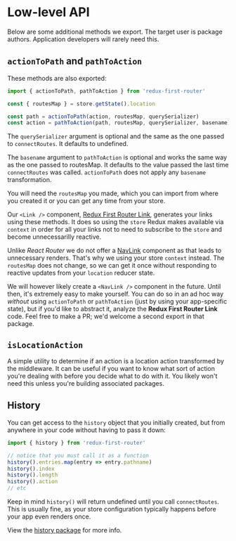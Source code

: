 # Low-level API

Below are some additional methods we export. The target user is package authors. Application developers will rarely need this.

## `actionToPath` and `pathToAction`
These methods are also exported:

```javascript
import { actionToPath, pathToAction } from 'redux-first-router'

const { routesMap } = store.getState().location

const path = actionToPath(action, routesMap, querySerializer)
const action = pathToAction(path, routesMap, querySerializer, basename)
```

The `querySerializer` argument is optional and the same as the one passed to `connectRoutes`.
It defaults to undefined.

The `basename` argument to `pathToAction` is optional and works the same way as the one passed to routesMap.
It defaults to the value passed the last time `connectRoutes` was called.
`actionToPath` does not apply any `basename` transformation.

You will need the `routesMap` you made, which you can import from where you created it or you can
get any time from your store.

Our `<Link />` component, [Redux First Router Link](https://github.com/faceyspacey/redux-first-router-link),
generates your links using these methods. It does so using the `store` Redux makes available via `context` in 
order for all your links not to need to subscribe to the `store` and become unnecessarilly reactive. 

Unlike *React Router* we do not offer a [NavLink](https://reacttraining.com/react-router/#navlink) component
as that leads to unnecessary renders. That's why we using your store `context` instead. The `routesMap` does not change, so we can get it once without responding to reactive updates from your `location` reducer state. 

We will however likely create a `<NavLink />` component in the future. Until then, it's extremely easy
to make yourself. You can do so in an ad hoc way *without* using `actionToPath` or `pathToAction` (just by using your app-specific state), 
but if you'd like to abstract it, analyze the **Redux First Router Link** code. Feel free to make a PR; we'd welcome
a second export in that package.


## `isLocationAction`

A simple utility to determine if an action is a location action transformed by the middleware. It can be useful if you want to know what sort of action you're dealing with before you decide what to do with it. You likely won't need this unless you're building associated packages.


## History

You can get access to the `history` object that you initially created, but from anywhere in your code without having to pass it down:

```js
import { history } from 'redux-first-router'

// notice that you must call it as a function
history().entries.map(entry => entry.pathname)
history().index
history().length
history().action
// etc
```

Keep in mind `history()` will return undefined until you call `connectRoutes`. This is usually fine, as your store configuration typically happens before your app even renders once.

View the [history package](https://www.npmjs.com/package/history) for more info.
